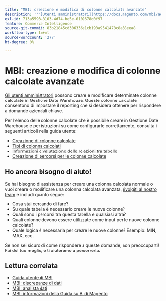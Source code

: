 ```yaml
---
title: "MBI: creazione e modifica di colonne calcolate avanzate"
description: '''[Utenti amministratori](https://docs.magento.com/mbi/administrator/user-management/user-management.html) hanno la possibilità di creare e modificare alcune colonne calcolate in Gestione Date Warehouse. Queste colonne calcolate consentono di impostare il reporting che si desidera ottenere per rispondere a domande aziendali chiave.'
exl-id: 713a5593-8103-4d74-be5e-0102678d0f97
feature: Commerce Intelligence
source-git-commit: 83b21845cd306336e1cb193a9541478c8a38eea8
workflow-type: tm+mt
source-wordcount: '277'
ht-degree: 0%

---
```


# MBI: creazione e modifica di colonne calcolate avanzate

[Gli utenti amministratori](https://docs.magento.com/mbi/administrator/user-management/user-management.html) possono creare e modificare determinate colonne calcolate in Gestione Date Warehouse. Queste colonne calcolate consentono di impostare il reporting che si desidera ottenere per rispondere a domande aziendali chiave.

Per l’elenco delle colonne calcolate che è possibile creare in Gestione Date Warehouse e per istruzioni su come configurarle correttamente, consulta i seguenti articoli nella guida utente:

* [Creazione di colonne calcolate](https://docs.magento.com/mbi/data-analyst/data-warehouse-mgr/creating-calculated-columns.html)
* [Tipi di colonna calcolati](https://docs.magento.com/mbi/data-analyst/data-warehouse-mgr/calc-column-types.html)
* [Informazioni e valutazione delle relazioni tra tabelle](https://docs.magento.com/mbi/data-analyst/data-warehouse-mgr/table-relationships.html)
* [Creazione di percorsi per le colonne calcolate](https://docs.magento.com/mbi/data-analyst/data-warehouse-mgr/create-paths-calc-columns.html)

## Ho ancora bisogno di aiuto!

Se hai bisogno di assistenza per creare una colonna calcolata normale o vuoi creare o modificare una colonna calcolata avanzata, [rivolgiti al nostro team](/help/help-center-guide/help-center/magento-help-center-user-guide.md#submit-ticket) e includi quanto segue:

* Cosa stai cercando di fare?
* Su quale tabella è necessario creare le nuove colonne?
* Quali sono i percorsi tra questa tabella e qualsiasi altra?
* Quali colonne devono essere utilizzate come input per le nuove colonne calcolate?
* Quale logica è necessaria per creare le nuove colonne? Esempio: MIN, MAX, ecc.

Se non sei sicuro di come rispondere a queste domande, non preoccuparti! Fai del tuo meglio, e ti aiuteremo a percorrerla.

## Lettura correlata

* [Guida utente di MBI](https://docs.magento.com/mbi)
* [MBI: discrepanze di dati](/help/troubleshooting/miscellaneous/mbi-data-discrepancies.md)
* [MBI: analista dati](https://docs.magento.com/mbi/data-analyst.html)
* [MBI: informazioni della Guida su BI di Magento](https://docs.magento.com/mbi/getting-started/support.html)
